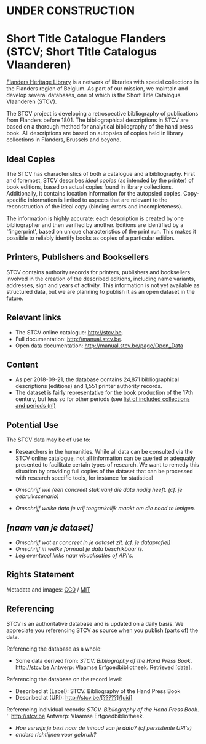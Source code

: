 # UNDER CONSTRUCTION

# Short Title Catalogue Flanders (STCV; Short Title Catalogus Vlaanderen)
[Flanders Heritage Library](http://vlaamse-erfgoedbibliotheek.be/en) is a network of libraries with special collections in the Flanders region of Belgium. As part of our mission, we maintain and develop several databases, one of which is the Short Title Catalogus Vlaanderen (STCV). 

The STCV project is developing a retrospective bibliography of publications from Flanders before 1801. The bibliographical descriptions in STCV are based on a thorough method for analytical bibliography of the hand press book. All descriptions are based on autopsies of copies held in library collections in Flanders, Brussels and beyond. 

## Ideal Copies
The STCV has characteristics of both a catalogue and a bibliography. First and foremost, STCV describes _ideal copies_ (as intended by the printer) of book editions, based on actual copies found in library collections. Additionally, it contains location information for the autopsied copies. Copy-specific information is limited to aspects that are relevant to the reconstruction of the ideal copy (binding errors and incompleteness).

The information is highly accurate: each description is created by one bibliographer and then verified by another. Editions are identified by a 'fingerprint', based on unique characteristics of the print run. This makes it possible to reliably identify books as copies of a particular edition. 

## Printers, Publishers and Booksellers
STCV contains authority records for printers, publishers and booksellers involved in the creation of the described editions, including name variants, addresses, sign and years of activity. This information is not yet available as structured data, but we are planning to publish it as an open dataset in the future.

## Relevant links
* The STCV online catalogue: http://stcv.be. 
* Full documentation: http://manual.stcv.be.
* Open data documentation: http://manual.stcv.be/page/Open_Data

## Content
* As per 2018-09-21, the database contains 24,871 bibliographical descriptions (editions) and 1,551 printer authority records.
* The dataset is fairly representative for the book production of the 17th century, but less so for other periods (see [list of included collections and periods (nl)](http://www.vlaamse-erfgoedbibliotheek.be/dossier/short-title-catalogus-vlaanderen/stcv-verwerkte-collecties#ELDERS)

## Potential Use ##
The STCV data may be of use to:
* Researchers in the humanities. While all data can be consulted via the STCV online catalogue, not all information can be queried or adequatly presented to facilitate certain types of research. We want to remedy this situation by providing full copies of the dataset that can be processed with research specific tools, for instance for statistical 

* _Omschrijf wie (een concreet stuk van) die data nodig heeft. (cf. je gebruikscenario)_
* _Omschrijf welke data je vrij toegankelijk maakt om die nood te lenigen._

## _[naam van je dataset]_
* _Omschrijf wat er concreet in je dataset zit. (cf. je dataprofiel)_
* _Omschrijf in welke formaat je data beschikbaar is._
* _Leg eventueel links naar visualisaties of API's._

## Rights Statement 
Metadata and images: [CC0](https://creativecommons.org/publicdomain/zero/1.0/) / [MIT](https://github.com/be-veb01/open-data-stcv/blob/master/LICENSE)

## Referencing
STCV is an authoritative database and is updated on a daily basis. We appreciate you referencing STCV as source when you publish (parts of) the data.

Referencing the database as a whole:
* Some data derived from: _STCV. Bibliography of the Hand Press Book_. http://stcv.be Antwerp: Vlaamse Erfgoedbibliotheek. Retrieved [date].

Referencing the database on the record level:
* Described at (Label): STCV. Bibliography of the Hand Press Book
* Described at (URI): http://stcv.be/[?????]/[uid] 


Referencing individual records:
_STCV. Bibliography of the Hand Press Book_. '<recordNumber>' http://stcv.be Antwerp: Vlaamse Erfgoedbibliotheek. 
* _Hoe verwijs je best naar de inhoud van je data? (cf persistente URI's)_
* _andere richtlijnen voor gebruik?_
